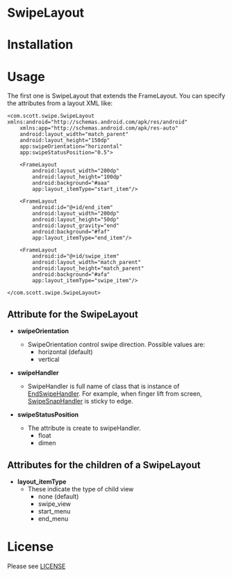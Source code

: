 # SwipeLayout


# Installation

# Usage

The first one is SwipeLayout that extends the FrameLayout. You can specify the attributes from a layout XML like:

```
<com.scott.swipe.SwipeLayout xmlns:android="http://schemas.android.com/apk/res/android"
    xmlns:app="http://schemas.android.com/apk/res-auto"
    android:layout_width="match_parent"
    android:layout_height="150dp"
    app:swipeOrientation="horizontal"
    app:swipeStatusPosition="0.5">

    <FrameLayout
        android:layout_width="200dp"
        android:layout_height="100dp"
        android:background="#aaa"
        app:layout_itemType="start_item"/>
        
    <FrameLayout
        android:id="@+id/end_item"
        android:layout_width="200dp"
        android:layout_height="50dp"
        android:layout_gravity="end"
        android:background="#faf"
        app:layout_itemType="end_item"/>

    <FrameLayout
        android:id="@+id/swipe_item"
        android:layout_width="match_parent"
        android:layout_height="match_parent"
        android:background="#afa"
        app:layout_itemType="swipe_item"/>

</com.scott.swipe.SwipeLayout>
```

## Attribute for the SwipeLayout

* __swipeOrientation__
    * SwipeOrientation control swipe direction. Possible values are:
        * horizontal (default)
        * vertical

* __swipeHandler__
    * SwipeHandler is full name of class that is instance of [EndSwipeHandler](./swipe/src/main/java/com/scott/swipe/EndSwipeHandler.java). For example, when finger lift from screen, [SwipeSnapHandler](./swipe/src/main/java/com/scott/swipe/SwipeSnapHandler.java) is sticky to edge.

* __swipeStatusPosition__
    * The attribute is create to swipeHandler. 
        * float
        * dimen

## Attributes for the children of a SwipeLayout

* __layout_itemType__
    * These indicate the type of child view
        * none (default)
        * swipe_view
        * start_menu
        * end_menu

# License

Please see [LICENSE](./LICENSE.md)
